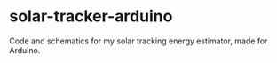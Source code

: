# solar-tracker-arduino
Code and schematics for my solar tracking energy estimator, made for Arduino.
